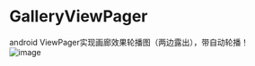 # GalleryViewPager
android ViewPager实现画廊效果轮播图（两边露出），带自动轮播！  
![image](http://github.com/HuCanui/GalleryViewPager/readme_add_pic/raw/master/images/S70331-143304.jpg)
